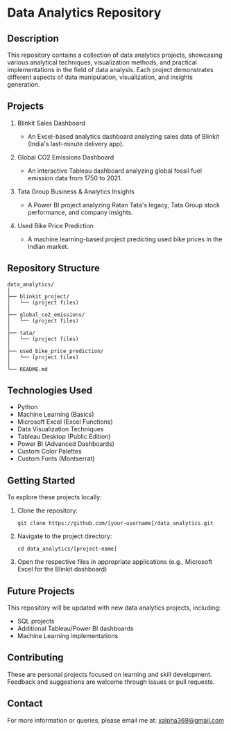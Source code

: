 # Data Analytics Repository

## Description
This repository contains a collection of data analytics projects, showcasing various analytical techniques, visualization methods, and practical implementations in the field of data analysis. Each project demonstrates different aspects of data manipulation, visualization, and insights generation.

## Projects

1. Blinkit Sales Dashboard
   - An Excel-based analytics dashboard analyzing sales data of Blinkit (India's last-minute delivery app).
     
2. Global CO2 Emissions Dashboard
   - An interactive Tableau dashboard analyzing global fossil fuel emission data from 1750 to 2021.

3. Tata Group Business & Analytics Insights
   - A Power BI project analyzing Ratan Tata's legacy, Tata Group stock performance, and company insights.
   
5. Used Bike Price Prediction
   - A machine learning-based project predicting used bike prices in the Indian market.

## Repository Structure
```
data_analytics/
│
├── blinkit_project/
│   └── (project files)
│
├── global_co2_emissions/
│   └── (project files)
│
├── tata/
│   └── (project files)
│
├── used_bike_price_prediction/
│   └── (project files)
│
└── README.md
```

## Technologies Used
- Python
- Machine Learning (Basics)
- Microsoft Excel (Excel Functions)
- Data Visualization Techniques 
- Tableau Desktop (Public Edition)
- Power BI (Advanced Dashboards)
- Custom Color Palettes
- Custom Fonts (Montserrat)

## Getting Started
To explore these projects locally:

1. Clone the repository:
   ```
   git clone https://github.com/[your-username]/data_analytics.git
   ```
2. Navigate to the project directory:
   ```
   cd data_analytics/[project-name]
   ```
3. Open the respective files in appropriate applications (e.g., Microsoft Excel for the Blinkit dashboard)

## Future Projects
This repository will be updated with new data analytics projects, including:
- SQL projects
- Additional Tableau/Power BI dashboards
- Machine Learning implementations

## Contributing
These are personal projects focused on learning and skill development. Feedback and suggestions are welcome through issues or pull requests.

## Contact
For more information or queries, please email me at: [xalpha369@gmail.com](mailto:xalpha369@gmail.com)
